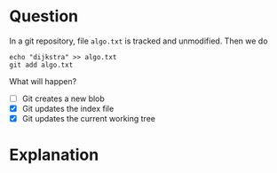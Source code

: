 # Question
In a git repository, file `algo.txt` is tracked and unmodified.
Then we do
```
echo "dijkstra" >> algo.txt
git add algo.txt
```

What will happen?
- [ ] Git creates a new blob 
- [x] Git updates the index file
- [x] Git updates the current working tree

# Explanation
